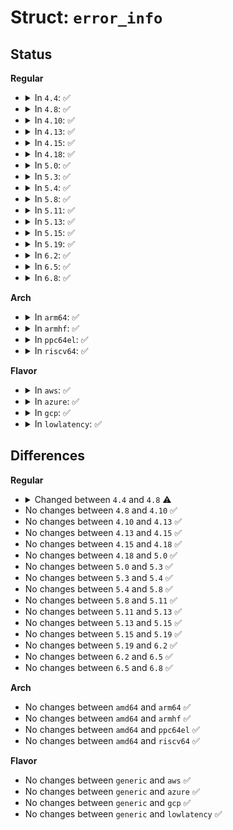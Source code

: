 # Struct: <code>error_info</code>

## Status
<b>Regular</b>
<ul>
<li>
<details>
<summary>In <code>4.4</code>: ✅</summary>

```c
struct error_info {
    short unsigned int code12;
    const char *text;
};
```
</details>
</li>
<li>
<details>
<summary>In <code>4.8</code>: ✅</summary>

```c
struct error_info {
    short unsigned int code12;
    short unsigned int size;
};
```
</details>
</li>
<li>
<details>
<summary>In <code>4.10</code>: ✅</summary>

```c
struct error_info {
    short unsigned int code12;
    short unsigned int size;
};
```
</details>
</li>
<li>
<details>
<summary>In <code>4.13</code>: ✅</summary>

```c
struct error_info {
    short unsigned int code12;
    short unsigned int size;
};
```
</details>
</li>
<li>
<details>
<summary>In <code>4.15</code>: ✅</summary>

```c
struct error_info {
    short unsigned int code12;
    short unsigned int size;
};
```
</details>
</li>
<li>
<details>
<summary>In <code>4.18</code>: ✅</summary>

```c
struct error_info {
    short unsigned int code12;
    short unsigned int size;
};
```
</details>
</li>
<li>
<details>
<summary>In <code>5.0</code>: ✅</summary>

```c
struct error_info {
    short unsigned int code12;
    short unsigned int size;
};
```
</details>
</li>
<li>
<details>
<summary>In <code>5.3</code>: ✅</summary>

```c
struct error_info {
    short unsigned int code12;
    short unsigned int size;
};
```
</details>
</li>
<li>
<details>
<summary>In <code>5.4</code>: ✅</summary>

```c
struct error_info {
    short unsigned int code12;
    short unsigned int size;
};
```
</details>
</li>
<li>
<details>
<summary>In <code>5.8</code>: ✅</summary>

```c
struct error_info {
    short unsigned int code12;
    short unsigned int size;
};
```
</details>
</li>
<li>
<details>
<summary>In <code>5.11</code>: ✅</summary>

```c
struct error_info {
    short unsigned int code12;
    short unsigned int size;
};
```
</details>
</li>
<li>
<details>
<summary>In <code>5.13</code>: ✅</summary>

```c
struct error_info {
    short unsigned int code12;
    short unsigned int size;
};
```
</details>
</li>
<li>
<details>
<summary>In <code>5.15</code>: ✅</summary>

```c
struct error_info {
    short unsigned int code12;
    short unsigned int size;
};
```
</details>
</li>
<li>
<details>
<summary>In <code>5.19</code>: ✅</summary>

```c
struct error_info {
    short unsigned int code12;
    short unsigned int size;
};
```
</details>
</li>
<li>
<details>
<summary>In <code>6.2</code>: ✅</summary>

```c
struct error_info {
    short unsigned int code12;
    short unsigned int size;
};
```
</details>
</li>
<li>
<details>
<summary>In <code>6.5</code>: ✅</summary>

```c
struct error_info {
    short unsigned int code12;
    short unsigned int size;
};
```
</details>
</li>
<li>
<details>
<summary>In <code>6.8</code>: ✅</summary>

```c
struct error_info {
    short unsigned int code12;
    short unsigned int size;
};
```
</details>
</li>
</ul>
<b>Arch</b>
<ul>
<li>
<details>
<summary>In <code>arm64</code>: ✅</summary>

```c
struct error_info {
    short unsigned int code12;
    short unsigned int size;
};
```
</details>
</li>
<li>
<details>
<summary>In <code>armhf</code>: ✅</summary>

```c
struct error_info {
    short unsigned int code12;
    short unsigned int size;
};
```
</details>
</li>
<li>
<details>
<summary>In <code>ppc64el</code>: ✅</summary>

```c
struct error_info {
    short unsigned int code12;
    short unsigned int size;
};
```
</details>
</li>
<li>
<details>
<summary>In <code>riscv64</code>: ✅</summary>

```c
struct error_info {
    short unsigned int code12;
    short unsigned int size;
};
```
</details>
</li>
</ul>
<b>Flavor</b>
<ul>
<li>
<details>
<summary>In <code>aws</code>: ✅</summary>

```c
struct error_info {
    short unsigned int code12;
    short unsigned int size;
};
```
</details>
</li>
<li>
<details>
<summary>In <code>azure</code>: ✅</summary>

```c
struct error_info {
    short unsigned int code12;
    short unsigned int size;
};
```
</details>
</li>
<li>
<details>
<summary>In <code>gcp</code>: ✅</summary>

```c
struct error_info {
    short unsigned int code12;
    short unsigned int size;
};
```
</details>
</li>
<li>
<details>
<summary>In <code>lowlatency</code>: ✅</summary>

```c
struct error_info {
    short unsigned int code12;
    short unsigned int size;
};
```
</details>
</li>
</ul>

## Differences
<b>Regular</b>
<ul>
<li>
<details>
<summary>Changed between <code>4.4</code> and <code>4.8</code> ⚠️</summary>
<ul>
<li>
<b>Field added. </b>
<code>short unsigned int size</code>
</li>
<li>
<b>Field removed. </b>
<code>const char *text</code>
</li>
</ul>
</details>
</li>
<li>
No changes between <code>4.8</code> and <code>4.10</code> ✅
</li>
<li>
No changes between <code>4.10</code> and <code>4.13</code> ✅
</li>
<li>
No changes between <code>4.13</code> and <code>4.15</code> ✅
</li>
<li>
No changes between <code>4.15</code> and <code>4.18</code> ✅
</li>
<li>
No changes between <code>4.18</code> and <code>5.0</code> ✅
</li>
<li>
No changes between <code>5.0</code> and <code>5.3</code> ✅
</li>
<li>
No changes between <code>5.3</code> and <code>5.4</code> ✅
</li>
<li>
No changes between <code>5.4</code> and <code>5.8</code> ✅
</li>
<li>
No changes between <code>5.8</code> and <code>5.11</code> ✅
</li>
<li>
No changes between <code>5.11</code> and <code>5.13</code> ✅
</li>
<li>
No changes between <code>5.13</code> and <code>5.15</code> ✅
</li>
<li>
No changes between <code>5.15</code> and <code>5.19</code> ✅
</li>
<li>
No changes between <code>5.19</code> and <code>6.2</code> ✅
</li>
<li>
No changes between <code>6.2</code> and <code>6.5</code> ✅
</li>
<li>
No changes between <code>6.5</code> and <code>6.8</code> ✅
</li>
</ul>
<b>Arch</b>
<ul>
<li>
No changes between <code>amd64</code> and <code>arm64</code> ✅
</li>
<li>
No changes between <code>amd64</code> and <code>armhf</code> ✅
</li>
<li>
No changes between <code>amd64</code> and <code>ppc64el</code> ✅
</li>
<li>
No changes between <code>amd64</code> and <code>riscv64</code> ✅
</li>
</ul>
<b>Flavor</b>
<ul>
<li>
No changes between <code>generic</code> and <code>aws</code> ✅
</li>
<li>
No changes between <code>generic</code> and <code>azure</code> ✅
</li>
<li>
No changes between <code>generic</code> and <code>gcp</code> ✅
</li>
<li>
No changes between <code>generic</code> and <code>lowlatency</code> ✅
</li>
</ul>
